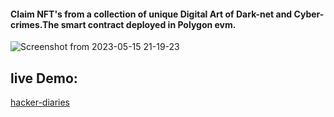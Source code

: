 #### Claim NFT's from a collection of unique Digital Art of Dark-net and Cyber-crimes.The smart contract deployed in Polygon evm. 
![Screenshot from 2023-05-15 21-19-23](https://github.com/Bild96/hacker-diaries/assets/52472445/feb01277-977f-4c9c-b435-ae0399c40ceb)
## live Demo:
[hacker-diaries](http://hacker-diaries.surge.sh)
